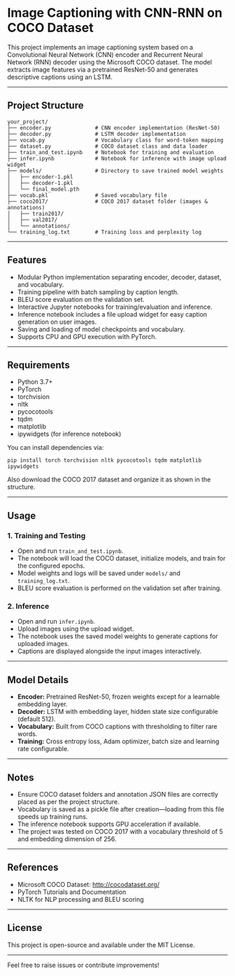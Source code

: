 ﻿# Image Captioning with CNN-RNN on COCO Dataset

This project implements an image captioning system based on a Convolutional Neural Network (CNN) encoder and Recurrent Neural Network (RNN) decoder using the Microsoft COCO dataset. The model extracts image features via a pretrained ResNet-50 and generates descriptive captions using an LSTM.

---

## Project Structure
```
your_project/
├── encoder.py              # CNN encoder implementation (ResNet-50)
├── decoder.py              # LSTM decoder implementation
├── vocab.py                # Vocabulary class for word-token mapping
├── dataset.py              # COCO dataset class and data loader
├── train_and_test.ipynb    # Notebook for training and evaluation
├── infer.ipynb             # Notebook for inference with image upload widget
├── models/                 # Directory to save trained model weights
│   ├── encoder-1.pkl
│   ├── decoder-1.pkl
│   └── final_model.pth
├── vocab.pkl               # Saved vocabulary file
├── coco2017/               # COCO 2017 dataset folder (images & annotations)
│   ├── train2017/
│   ├── val2017/
│   └── annotations/
└── training_log.txt        # Training loss and perplexity log
```



---

## Features

- Modular Python implementation separating encoder, decoder, dataset, and vocabulary.
- Training pipeline with batch sampling by caption length.
- BLEU score evaluation on the validation set.
- Interactive Jupyter notebooks for training/evaluation and inference.
- Inference notebook includes a file upload widget for easy caption generation on user images.
- Saving and loading of model checkpoints and vocabulary.
- Supports CPU and GPU execution with PyTorch.

---

## Requirements

- Python 3.7+
- PyTorch
- torchvision
- nltk
- pycocotools
- tqdm
- matplotlib
- ipywidgets (for inference notebook)

You can install dependencies via:
```
pip install torch torchvision nltk pycocotools tqdm matplotlib ipywidgets
```
Also download the COCO 2017 dataset and organize it as shown in the structure.

---

## Usage

### 1. Training and Testing

- Open and run `train_and_test.ipynb`.
- The notebook will load the COCO dataset, initialize models, and train for the configured epochs.
- Model weights and logs will be saved under `models/` and `training_log.txt`.
- BLEU score evaluation is performed on the validation set after training.

### 2. Inference

- Open and run `infer.ipynb`.
- Upload images using the upload widget.
- The notebook uses the saved model weights to generate captions for uploaded images.
- Captions are displayed alongside the input images interactively.

---

## Model Details

- **Encoder:** Pretrained ResNet-50, frozen weights except for a learnable embedding layer.
- **Decoder:** LSTM with embedding layer, hidden state size configurable (default 512).
- **Vocabulary:** Built from COCO captions with thresholding to filter rare words.
- **Training:** Cross entropy loss, Adam optimizer, batch size and learning rate configurable.

---

## Notes

- Ensure COCO dataset folders and annotation JSON files are correctly placed as per the project structure.
- Vocabulary is saved as a pickle file after creation—loading from this file speeds up training runs.
- The inference notebook supports GPU acceleration if available.
- The project was tested on COCO 2017 with a vocabulary threshold of 5 and embedding dimension of 256.

---

## References

- Microsoft COCO Dataset: http://cocodataset.org/
- PyTorch Tutorials and Documentation
- NLTK for NLP processing and BLEU scoring

---

## License

This project is open-source and available under the MIT License.

---

Feel free to raise issues or contribute improvements!




